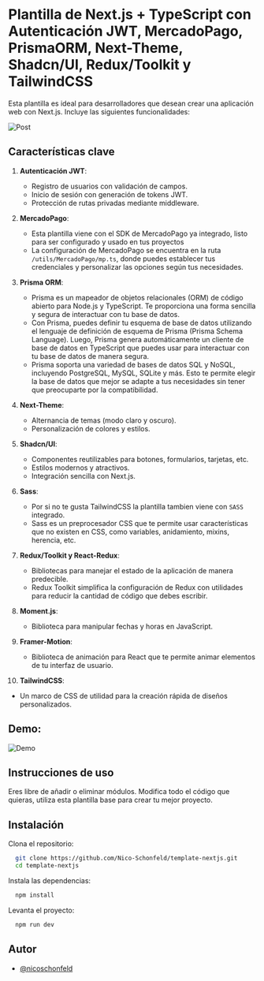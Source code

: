 # Plantilla de Next.js + TypeScript con Autenticación JWT, MercadoPago, PrismaORM, Next-Theme, Shadcn/UI, Redux/Toolkit y TailwindCSS

Esta plantilla es ideal para desarrolladores que desean crear una aplicación web con Next.js. Incluye las siguientes funcionalidades:

![Post](https://template-nextjs-v1.vercel.app/assets/photos/photo-template-nextjs.png)

## Características clave

1. **Autenticación JWT**:

   - Registro de usuarios con validación de campos.
   - Inicio de sesión con generación de tokens JWT.
   - Protección de rutas privadas mediante middleware.

2. **MercadoPago**:

   - Esta plantilla viene con el SDK de MercadoPago ya integrado, listo para ser configurado y usado en tus proyectos
   - La configuración de MercadoPago se encuentra en la ruta `/utils/MercadoPago/mp.ts`, donde puedes establecer tus credenciales y personalizar las opciones según tus necesidades.

3. **Prisma ORM**:

   - Prisma es un mapeador de objetos relacionales (ORM) de código abierto para Node.js y TypeScript. Te proporciona una forma sencilla y segura de interactuar con tu base de datos.
   - Con Prisma, puedes definir tu esquema de base de datos utilizando el lenguaje de definición de esquema de Prisma (Prisma Schema Language). Luego, Prisma genera automáticamente un cliente de base de datos en TypeScript que puedes usar para interactuar con tu base de datos de manera segura.
   - Prisma soporta una variedad de bases de datos SQL y NoSQL, incluyendo PostgreSQL, MySQL, SQLite y más. Esto te permite elegir la base de datos que mejor se adapte a tus necesidades sin tener que preocuparte por la compatibilidad.

4. **Next-Theme**:

   - Alternancia de temas (modo claro y oscuro).
   - Personalización de colores y estilos.

5. **Shadcn/UI**:

   - Componentes reutilizables para botones, formularios, tarjetas, etc.
   - Estilos modernos y atractivos.
   - Integración sencilla con Next.js.

6. **Sass**:

   - Por si no te gusta TailwindCSS la plantilla tambien viene con `SASS` integrado.
   - Sass es un preprocesador CSS que te permite usar características que no existen en CSS, como variables, anidamiento, mixins, herencia, etc.

7. **Redux/Toolkit y React-Redux**:

   - Bibliotecas para manejar el estado de la aplicación de manera predecible.
   - Redux Toolkit simplifica la configuración de Redux con utilidades para reducir la cantidad de código que debes escribir.

8. **Moment.js**:

   - Biblioteca para manipular fechas y horas en JavaScript.

9. **Framer-Motion**:

   - Biblioteca de animación para React que te permite animar elementos de tu interfaz de usuario.

10. **TailwindCSS**:

- Un marco de CSS de utilidad para la creación rápida de diseños personalizados.

## Demo:

![Demo](https://template-nextjs-v1.vercel.app/assets/photos/demo-next-white.png)

## Instrucciones de uso

Eres libre de añadir o eliminar módulos. Modifica todo el código que quieras, utiliza esta plantilla base para crear tu mejor proyecto.

## Instalación

Clona el repositorio:

```bash
  git clone https://github.com/Nico-Schonfeld/template-nextjs.git
  cd template-nextjs
```

Instala las dependencias:

```bash
  npm install
```

Levanta el proyecto:

```bash
  npm run dev
```

## Autor

- [@nicoschonfeld](https://nicoschonfeld.vercel.app/)
